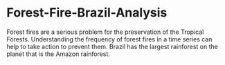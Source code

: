 # Forest-Fire-Brazil-Analysis
Forest fires are a serious problem for the preservation of the Tropical Forests. Understanding the frequency of forest fires in a time series can help to take action to prevent them. Brazil has the largest rainforest on the planet that is the Amazon rainforest.
